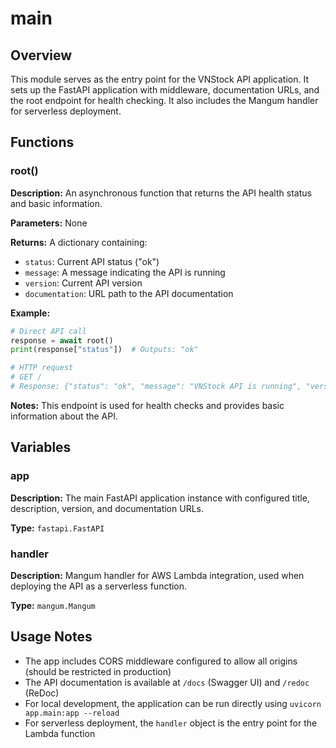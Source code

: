 # main

## Overview

This module serves as the entry point for the VNStock API application. It sets up the FastAPI application with middleware, documentation URLs, and the root endpoint for health checking. It also includes the Mangum handler for serverless deployment.

## Functions

### root()

**Description:**
An asynchronous function that returns the API health status and basic information.

**Parameters:**
None

**Returns:**
A dictionary containing:

- `status`: Current API status ("ok")
- `message`: A message indicating the API is running
- `version`: Current API version
- `documentation`: URL path to the API documentation

**Example:**

```python
# Direct API call
response = await root()
print(response["status"])  # Outputs: "ok"

# HTTP request
# GET /
# Response: {"status": "ok", "message": "VNStock API is running", "version": "0.1.0", "documentation": "/docs"}
```

**Notes:**
This endpoint is used for health checks and provides basic information about the API.

## Variables

### app

**Description:**
The main FastAPI application instance with configured title, description, version, and documentation URLs.

**Type:**
`fastapi.FastAPI`

### handler

**Description:**
Mangum handler for AWS Lambda integration, used when deploying the API as a serverless function.

**Type:**
`mangum.Mangum`

## Usage Notes

- The app includes CORS middleware configured to allow all origins (should be restricted in production)
- The API documentation is available at `/docs` (Swagger UI) and `/redoc` (ReDoc)
- For local development, the application can be run directly using `uvicorn app.main:app --reload`
- For serverless deployment, the `handler` object is the entry point for the Lambda function
